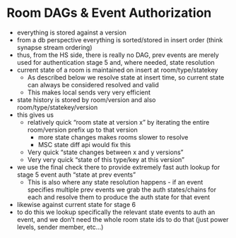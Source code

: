 # Room DAGs & Event Authorization

- everything is stored against a version
- from a db perspective everything is sorted/stored in insert order (think synapse stream ordering)
- thus, from the HS side, there is really no DAG, prev events are merely used for authentication stage 5 and, where needed, state resolution 
- current state of a room is maintained on insert at room/type/statekey
    - As described below we resolve state at insert time, so current state can always be considered resolved and valid
    - This makes local sends very very efficient
- state history is stored by room/version and also room/type/statekey/version
- this gives us
    - relatively quick “room state at version x” by iterating the entire room/version prefix up to that version
        - more state changes makes rooms slower to resolve
        - MSC state diff api would fix this
    - Very quick “state changes between x and y versions”
    - Very very quick “state of this type/key at this version”
- we use the final check there to provide extremely fast auth lookup for stage 5 event auth “state at prev events”
    - This is also where any state resolution happens - if an event specifies multiple prev events we grab the auth states/chains for each and resolve them to produce the auth state for that event
- likewise against current state for stage 6
- to do this we lookup specifically the relevant state events to auth an event, and we don’t need the whole room state ids to do that (just power levels, sender member, etc…)
